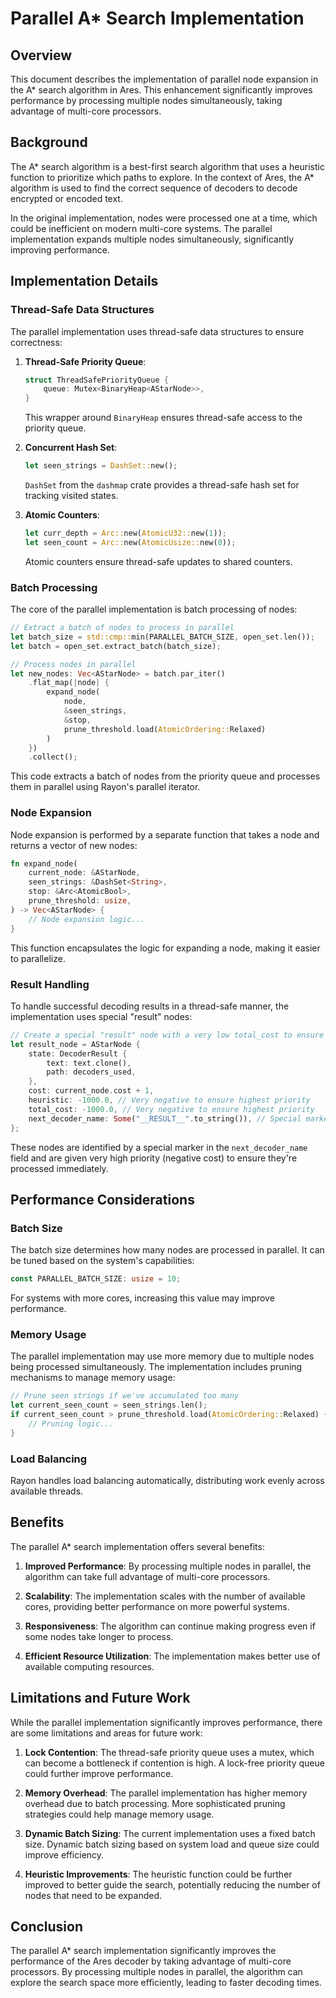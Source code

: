 # Parallel A* Search Implementation

## Overview

This document describes the implementation of parallel node expansion in the A* search algorithm in Ares. This enhancement significantly improves performance by processing multiple nodes simultaneously, taking advantage of multi-core processors.

## Background

The A* search algorithm is a best-first search algorithm that uses a heuristic function to prioritize which paths to explore. In the context of Ares, the A* algorithm is used to find the correct sequence of decoders to decode encrypted or encoded text.

In the original implementation, nodes were processed one at a time, which could be inefficient on modern multi-core systems. The parallel implementation expands multiple nodes simultaneously, significantly improving performance.

## Implementation Details

### Thread-Safe Data Structures

The parallel implementation uses thread-safe data structures to ensure correctness:

1. **Thread-Safe Priority Queue**:
   ```rust
   struct ThreadSafePriorityQueue {
       queue: Mutex<BinaryHeap<AStarNode>>,
   }
   ```
   This wrapper around `BinaryHeap` ensures thread-safe access to the priority queue.

2. **Concurrent Hash Set**:
   ```rust
   let seen_strings = DashSet::new();
   ```
   `DashSet` from the `dashmap` crate provides a thread-safe hash set for tracking visited states.

3. **Atomic Counters**:
   ```rust
   let curr_depth = Arc::new(AtomicU32::new(1));
   let seen_count = Arc::new(AtomicUsize::new(0));
   ```
   Atomic counters ensure thread-safe updates to shared counters.

### Batch Processing

The core of the parallel implementation is batch processing of nodes:

```rust
// Extract a batch of nodes to process in parallel
let batch_size = std::cmp::min(PARALLEL_BATCH_SIZE, open_set.len());
let batch = open_set.extract_batch(batch_size);

// Process nodes in parallel
let new_nodes: Vec<AStarNode> = batch.par_iter()
    .flat_map(|node| {
        expand_node(
            node, 
            &seen_strings, 
            &stop, 
            prune_threshold.load(AtomicOrdering::Relaxed)
        )
    })
    .collect();
```

This code extracts a batch of nodes from the priority queue and processes them in parallel using Rayon's parallel iterator.

### Node Expansion

Node expansion is performed by a separate function that takes a node and returns a vector of new nodes:

```rust
fn expand_node(
    current_node: &AStarNode,
    seen_strings: &DashSet<String>,
    stop: &Arc<AtomicBool>,
    prune_threshold: usize,
) -> Vec<AStarNode> {
    // Node expansion logic...
}
```

This function encapsulates the logic for expanding a node, making it easier to parallelize.

### Result Handling

To handle successful decoding results in a thread-safe manner, the implementation uses special "result" nodes:

```rust
// Create a special "result" node with a very low total_cost to ensure it's processed first
let result_node = AStarNode {
    state: DecoderResult {
        text: text.clone(),
        path: decoders_used,
    },
    cost: current_node.cost + 1,
    heuristic: -1000.0, // Very negative to ensure highest priority
    total_cost: -1000.0, // Very negative to ensure highest priority
    next_decoder_name: Some("__RESULT__".to_string()), // Special marker
};
```

These nodes are identified by a special marker in the `next_decoder_name` field and are given very high priority (negative cost) to ensure they're processed immediately.

## Performance Considerations

### Batch Size

The batch size determines how many nodes are processed in parallel. It can be tuned based on the system's capabilities:

```rust
const PARALLEL_BATCH_SIZE: usize = 10;
```

For systems with more cores, increasing this value may improve performance.

### Memory Usage

The parallel implementation may use more memory due to multiple nodes being processed simultaneously. The implementation includes pruning mechanisms to manage memory usage:

```rust
// Prune seen strings if we've accumulated too many
let current_seen_count = seen_strings.len();
if current_seen_count > prune_threshold.load(AtomicOrdering::Relaxed) {
    // Pruning logic...
}
```

### Load Balancing

Rayon handles load balancing automatically, distributing work evenly across available threads.

## Benefits

The parallel A* search implementation offers several benefits:

1. **Improved Performance**: By processing multiple nodes in parallel, the algorithm can take full advantage of multi-core processors.

2. **Scalability**: The implementation scales with the number of available cores, providing better performance on more powerful systems.

3. **Responsiveness**: The algorithm can continue making progress even if some nodes take longer to process.

4. **Efficient Resource Utilization**: The implementation makes better use of available computing resources.

## Limitations and Future Work

While the parallel implementation significantly improves performance, there are some limitations and areas for future work:

1. **Lock Contention**: The thread-safe priority queue uses a mutex, which can become a bottleneck if contention is high. A lock-free priority queue could further improve performance.

2. **Memory Overhead**: The parallel implementation has higher memory overhead due to batch processing. More sophisticated pruning strategies could help manage memory usage.

3. **Dynamic Batch Sizing**: The current implementation uses a fixed batch size. Dynamic batch sizing based on system load and queue size could improve efficiency.

4. **Heuristic Improvements**: The heuristic function could be further improved to better guide the search, potentially reducing the number of nodes that need to be expanded.

## Conclusion

The parallel A* search implementation significantly improves the performance of the Ares decoder by taking advantage of multi-core processors. By processing multiple nodes in parallel, the algorithm can explore the search space more efficiently, leading to faster decoding times. 